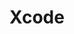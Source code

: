 ---
title: "Xcode"
layout: category
permalink: /categories/xcode/
author_profile: true
taxonomy: Xcode
sidebar:
  nav: "categories"
---